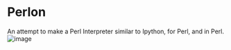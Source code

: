 # Perlon
An attempt to make a Perl Interpreter similar to Ipython, for Perl, and in Perl.
![image](https://github.com/user-attachments/assets/545995b4-547a-4086-9fd2-2b1a1f3e2855)

